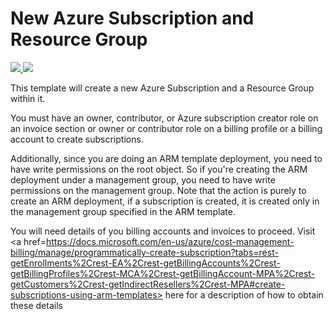 # New Azure Subscription and Resource Group

<a href="https://portal.azure.com/#create/Microsoft.Template/uri/https%3A%2F%2Fraw.githubusercontent.com%2Fans-cloud%2Fazure_service_catalogue%2Fmaster%2Fsubscription-deployment%2FazureDeploy2.json" target="_blank">
    <img src="http://azuredeploy.net/deploybutton.png"/>
</a>
<a href="http://armviz.io/#/?load=https%3A%2F%2Fraw.githubusercontent.com%2Fans-cloud%2Fazure_service_catalogue%2Fmaster%2Fsubscription-deployment%2FazureDeploy2.json" target="_blank">
    <img src="http://armviz.io/visualizebutton.png"/>
</a>

This template will create a new Azure Subscription and a Resource Group within it.

You must have an owner, contributor, or Azure subscription creator role on an invoice section or owner or contributor role on a billing profile or a billing account to create subscriptions.

Additionally, since you are doing an ARM template deployment, you need to have write permissions on the root object. So if you're creating the ARM deployment under a management group, you need to have write permissions on the management group. Note that the action is purely to create an ARM deployment, if a subscription is created, it is created only in the management group specified in the ARM template.

You will need details of you billing accounts and invoices to proceed. Visit <a href=https://docs.microsoft.com/en-us/azure/cost-management-billing/manage/programmatically-create-subscription?tabs=rest-getEnrollments%2Crest-EA%2Crest-getBillingAccounts%2Crest-getBillingProfiles%2Crest-MCA%2Crest-getBillingAccount-MPA%2Crest-getCustomers%2Crest-getIndirectResellers%2Crest-MPA#create-subscriptions-using-arm-templates> here </a> for a description of how to obtain these details